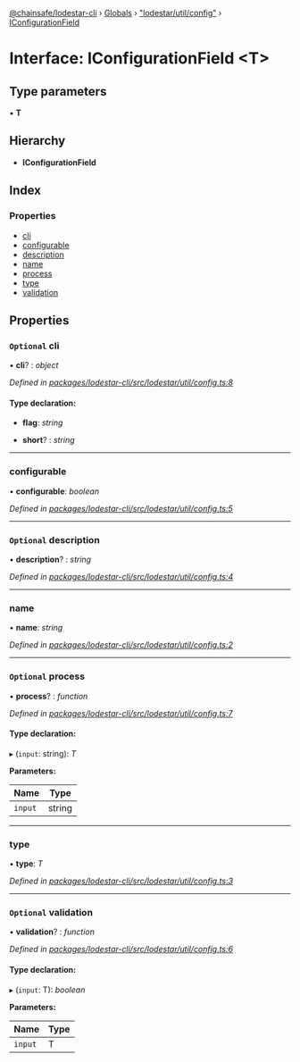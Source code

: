 [@chainsafe/lodestar-cli](../README.md) › [Globals](../globals.md) › ["lodestar/util/config"](../modules/_lodestar_util_config_.md) › [IConfigurationField](_lodestar_util_config_.iconfigurationfield.md)

# Interface: IConfigurationField <**T**>

## Type parameters

▪ **T**

## Hierarchy

* **IConfigurationField**

## Index

### Properties

* [cli](_lodestar_util_config_.iconfigurationfield.md#optional-cli)
* [configurable](_lodestar_util_config_.iconfigurationfield.md#configurable)
* [description](_lodestar_util_config_.iconfigurationfield.md#optional-description)
* [name](_lodestar_util_config_.iconfigurationfield.md#name)
* [process](_lodestar_util_config_.iconfigurationfield.md#optional-process)
* [type](_lodestar_util_config_.iconfigurationfield.md#type)
* [validation](_lodestar_util_config_.iconfigurationfield.md#optional-validation)

## Properties

### `Optional` cli

• **cli**? : *object*

*Defined in [packages/lodestar-cli/src/lodestar/util/config.ts:8](https://github.com/ChainSafe/lodestar/blob/0af429ee6/packages/lodestar-cli/src/lodestar/util/config.ts#L8)*

#### Type declaration:

* **flag**: *string*

* **short**? : *string*

___

###  configurable

• **configurable**: *boolean*

*Defined in [packages/lodestar-cli/src/lodestar/util/config.ts:5](https://github.com/ChainSafe/lodestar/blob/0af429ee6/packages/lodestar-cli/src/lodestar/util/config.ts#L5)*

___

### `Optional` description

• **description**? : *string*

*Defined in [packages/lodestar-cli/src/lodestar/util/config.ts:4](https://github.com/ChainSafe/lodestar/blob/0af429ee6/packages/lodestar-cli/src/lodestar/util/config.ts#L4)*

___

###  name

• **name**: *string*

*Defined in [packages/lodestar-cli/src/lodestar/util/config.ts:2](https://github.com/ChainSafe/lodestar/blob/0af429ee6/packages/lodestar-cli/src/lodestar/util/config.ts#L2)*

___

### `Optional` process

• **process**? : *function*

*Defined in [packages/lodestar-cli/src/lodestar/util/config.ts:7](https://github.com/ChainSafe/lodestar/blob/0af429ee6/packages/lodestar-cli/src/lodestar/util/config.ts#L7)*

#### Type declaration:

▸ (`input`: string): *T*

**Parameters:**

Name | Type |
------ | ------ |
`input` | string |

___

###  type

• **type**: *T*

*Defined in [packages/lodestar-cli/src/lodestar/util/config.ts:3](https://github.com/ChainSafe/lodestar/blob/0af429ee6/packages/lodestar-cli/src/lodestar/util/config.ts#L3)*

___

### `Optional` validation

• **validation**? : *function*

*Defined in [packages/lodestar-cli/src/lodestar/util/config.ts:6](https://github.com/ChainSafe/lodestar/blob/0af429ee6/packages/lodestar-cli/src/lodestar/util/config.ts#L6)*

#### Type declaration:

▸ (`input`: T): *boolean*

**Parameters:**

Name | Type |
------ | ------ |
`input` | T |
